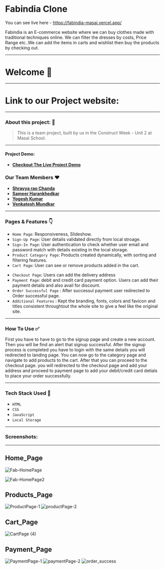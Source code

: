 # Fabindia Clone
You can see live here - https://fabindia-masai.vercel.app/

<p> Fabindia is an E-commerce website where we can buy clothes made with traditional techniques online. We can filter the dresses by costs, Price Range etc..We can add the items in carts and wishlist then buy the products by checking out.<p/>

---
# Welcome :wave:
---
# Link to our Project website:

<!-- Deployment Link -->
---

### About this project: :raised_hands:

> This is a team project, built by us in the Construct Week - Unit 2 at Masai School.

---



#### Project Demo: 
- **[Checkout The Live Project Demo](https://drive.google.com/drive/folders/18P0XQoXRybc3pv46TAjPh_qbs8ID26aC)**



### Our Team Members :heart:

- **[Shravya rao Chanda](https://github.com/shravyarao889)**
- **[Sameer Harankhedkar](https://github.com/sameerah2710)**
- **[Yogesh Kumar](https://github.com/)**
- **[Venkatesh Mundkar](https://github.com/)**

---

### Pages & Features :point_down:

- `Home Page`: Responsiveness, Slideshow.
- `Sign-Up Page`: User details validated directly from local stroage.
- `Sign-In Page`: User authentication to check whether user email and password match with details existing in the local storage.
- `Product Category Page`: Products created dynamically, with sorting and filtering features.
- `Cart Page`: User can see or remove products added in the cart.
<!-- - `Wishlist Page`: Users can add or remove products to the wishlist. -->
- `Checkout Page`: Users can add the delivery address
- `Payment Page`: debit and credit card payment option. Users can add their payment details and also avail for discount.
- `Order Successful Page` : After successul payment user redirected to Order successful page.
- `Additional Features` : Kept the branding, fonts, colors and favicon and titles consistent throughtout the whole site to give a feel like the original site.

---

### How To Use ✅

First you have to have to go to the signup page and create a new account. Then you will be find an alert that signup successful. After the signup process is completed you have to login with the same details you will redirected to landing page. You can now go to the category page and navigate to add products to the cart. After that you can proceed to the checkout page. you will redirected to the checkout page and add your address and proceed to payment page to add your debit/credit card detials to place your order successfully. 

---

### Tech Stack Used :wrench:

- `HTML`
- `CSS`
- `JavaScript`
- `Local Storage`

---

### Screenshots:
<hr/>

## Home_Page

![Fab-HomePage](https://user-images.githubusercontent.com/96167495/158642177-41b3b2f8-e33f-47eb-8090-28e41922c4aa.jpeg)

![Fab-HomePage2](https://user-images.githubusercontent.com/96167495/158642225-76e83055-b458-4980-ae9d-588fd735d4e8.jpeg)

## Products_Page

![ProductPage-1](https://user-images.githubusercontent.com/96167495/158642286-57a21b89-665c-40ae-ac51-477dcf5c91a6.png)
![productPage-2](https://user-images.githubusercontent.com/96167495/158642320-345e77e4-1b70-4ec2-93f4-18cd55219636.png)

## Cart_Page
![CartPage (4)](https://user-images.githubusercontent.com/96167495/158642420-90aba1ad-7a77-4efa-be24-1f526fb2c2db.png)


## Payment_Page
![PaymentPage-1](https://user-images.githubusercontent.com/96167495/158642482-0e1ac5de-7248-4d2d-bfc3-976fcece658e.png)
![paymentPage-2](https://user-images.githubusercontent.com/96167495/158642503-e490174e-af98-4a66-bc0e-951e11175946.png)
![order_success](https://user-images.githubusercontent.com/96167495/158642527-54ce6024-78e3-4607-ab3e-dd2539158ff0.png)
